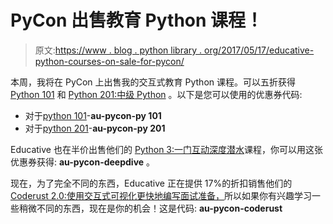 # PyCon 出售教育 Python 课程！

> 原文:[https://www . blog . python library . org/2017/05/17/educative-python-courses-on-sale-for-pycon/](https://www.blog.pythonlibrary.org/2017/05/17/educative-python-courses-on-sale-for-pycon/)

本周，我将在 PyCon 上出售我的交互式教育 Python 课程。可以五折获得 [Python 101](https://www.educative.io/collection/5663684521099264/5707702298738688) 和 [Python 201:中级 Python](https://www.educative.io/collection/5663684521099264/5693417237512192) 。以下是您可以使用的优惠券代码:

*   对于[python 101](https://www.educative.io/collection/5663684521099264/5707702298738688)-**au-pycon-py 101**
*   对于[python 201](https://www.educative.io/collection/5663684521099264/5693417237512192)-**au-pycon-py 201**

Educative 也在半价出售他们的 [Python 3:一门互动深度潜水](https://www.educative.io/collection/10370001/5705097937944576)课程，你可以用这张优惠券获得: **au-pycon-deepdive** 。

现在，为了完全不同的东西，Educative 正在提供 17%的折扣销售他们的 [Coderust 2.0:使用交互式可视化更快地编写面试准备，](https://www.educative.io/collection/5642554087309312/5679846214598656)所以如果你有兴趣学习一些稍微不同的东西，现在是你的机会！这是代码: **au-pycon-coderust**